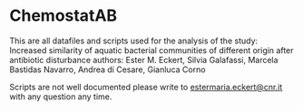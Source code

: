 # ChemostatAB

This are all datafiles and scripts used for the analysis of the study: Increased similarity of aquatic bacterial communities of different origin after antibiotic disturbance 
authors: Ester M. Eckert, Silvia Galafassi, Marcela Bastidas Navarro, Andrea di Cesare, Gianluca Corno

Scripts are not well documented please write to estermaria.eckert@cnr.it with any question any time.

